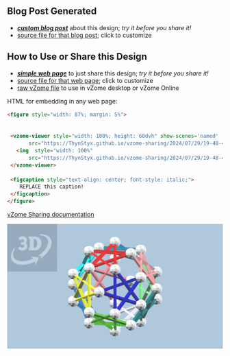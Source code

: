 
## Blog Post Generated

 - [***custom blog post***](<https://ThynStyx.github.io/vzome-sharing/2024/07/29/Zomeballs-connected-by-composite-blue-strut-stars-19-48-42.html>) about this design; *try it before you share it!*
 - [source file for that blog post](<https://github.com/ThynStyx/vzome-sharing/edit/main/_posts/2024-07-29-Zomeballs-connected-by-composite-blue-strut-stars-19-48-42.md>); click to customize
 


## How to Use or Share this Design

 - [***simple web page***](<https://ThynStyx.github.io/vzome-sharing/2024/07/29/19-48-42-Zomeballs-connected-by-composite-blue-strut-stars/>) to just share this design; *try it before you share it!*
 - [source file for that web page](<https://github.com/ThynStyx/vzome-sharing/edit/main/2024/07/29/19-48-42-Zomeballs-connected-by-composite-blue-strut-stars/index.md>); click to customize
 - [raw vZome file](<https://raw.githubusercontent.com/ThynStyx/vzome-sharing/main/2024/07/29/19-48-42-Zomeballs-connected-by-composite-blue-strut-stars/Zomeballs-connected-by-composite-blue-strut-stars.vZome>) to use in vZome desktop or vZome Online
 
 HTML for embedding in any web page:
 ```html
<figure style="width: 87%; margin: 5%">
  
  
  <vzome-viewer style="width: 100%; height: 60dvh" show-scenes='named'
        src="https://ThynStyx.github.io/vzome-sharing/2024/07/29/19-48-42-Zomeballs-connected-by-composite-blue-strut-stars/Zomeballs-connected-by-composite-blue-strut-stars.vZome" >
    <img  style="width: 100%"
        src="https://ThynStyx.github.io/vzome-sharing/2024/07/29/19-48-42-Zomeballs-connected-by-composite-blue-strut-stars/Zomeballs-connected-by-composite-blue-strut-stars.png" >
  </vzome-viewer>

  <figcaption style="text-align: center; font-style: italic;">
     REPLACE this caption!
  </figcaption>
</figure>

 ```

[vZome Sharing documentation](https://vzome.github.io/vzome/sharing.html#how-it-works)

![Image](<Zomeballs-connected-by-composite-blue-strut-stars.png>)

